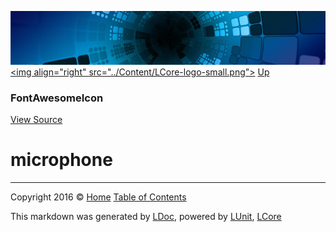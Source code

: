![](../Content/LCore-banner-small.png "")
[&lt;img align=&quot;right&quot; src=&quot;../Content/LCore-logo-small.png&quot;&gt;](../../README.md)
[Up](FontAwesomeIcon.md)

### FontAwesomeIcon
[View Source](../Tools/FontAwesomeIcon.cs)

# microphone



---

Copyright 2016 &copy; [Home](../../README.md) [Table of Contents](../../TableOfContents.md)

This markdown was generated by [LDoc](https://github.com/CodeSingularity/LDoc), powered by [LUnit](https://github.com/CodeSingularity/LUnit), [LCore](https://github.com/CodeSingularity/LCore)

